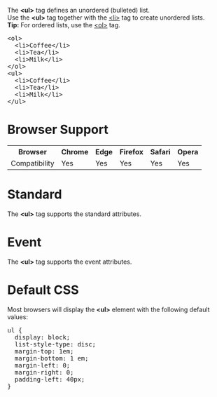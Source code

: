 The <b>&lt;ul&gt;</b> tag defines an unordered (bulleted) list.
<br>
Use the <b>&lt;ul&gt;</b> tag together with the <a href="li.md">&lt;li&gt;</a> tag to create unordered lists.
<br>
<b>Tip:</b> For ordered lists, use the <a href="ol.md">&lt;ol&gt;</a> tag.
<pre>
&lt;ol&gt;
  &lt;li&gt;Coffee&lt;/li&gt;
  &lt;li&gt;Tea&lt;/li&gt;
  &lt;li&gt;Milk&lt;/li&gt;
&lt;/ol&gt;
&lt;ul&gt;
  &lt;li&gt;Coffee&lt;/li&gt;
  &lt;li&gt;Tea&lt;/li&gt;
  &lt;li&gt;Milk&lt;/li&gt;
&lt;/ul&gt;
</pre>
<h1>Browser Support</h1>
<table class="ws-table-all notranslate">
  <tr>
    <th>Browser</th>
    <th>Chrome</th>
    <th>Edge</th>
    <th>Firefox</th>
    <th>Safari</th>
    <th>Opera</th>
  </tr>
  <tr>
    <td>Compatibility</td>
    <td>Yes</td>
    <td>Yes</td>
    <td>Yes</td>
    <td>Yes</td>
    <td>Yes</td>
  </tr>
</table>
<h1>Standard</h1>
The <b>&lt;ul&gt;</b> tag supports the standard attributes.
<h1>Event</h1>
The <b>&lt;ul&gt;</b> tag supports the event attributes.
<h1>Default CSS</h1>
Most browsers will display the <b>&lt;ul&gt;</b> element with the following default values:
<pre>
ul {
  display: block;
  list-style-type: disc;
  margin-top: 1em;
  margin-bottom: 1 em;
  margin-left: 0;
  margin-right: 0;
  padding-left: 40px;
}
</pre>
